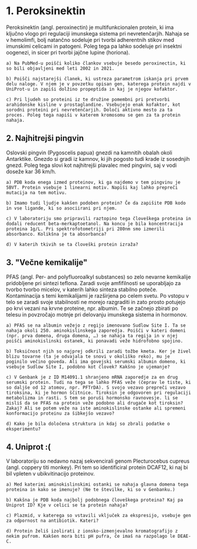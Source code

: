 # 1. Peroksinektin

 Peroksinektin (angl. peroxinectin) je multifunkcionalen protein, ki ima ključno vlogo pri regulaciji imunskega sistema pri nevretenčarjih. Nahaja se v hemolimfi, bolj natančno sodeluje pri tvorbi adherentnih stikov med imunskimi celicami in patogeni. Poleg tega pa lahko sodeluje pri insektni oogenezi, in sicer pri tvorbi jajčne lupine (horiona).

	a) Na PubMed-u poišči koliko člankov vsebuje besedo peroxinectin, ki so bili objavljeni med leti 2002 in 2021.

	b) Poišči najstarejši članek, ki ustreza parametrom iskanja pri prvem delu naloge. V njem je v povzetku opisan gen, katerega protein najdi v UniProt-u in zapiši dolžino propeptida in kaj je njegov kofaktor.

	c) Pri ljudeh so proteini iz te družine pomembni pri pretvorbi arahidonske kisline v prostaglandine. Vsebujejo enak kofaktor, kot sorodni proteini pri nevretenčarjih. Določi aktivno mesto za ta proces. Poleg tega napiši v katerem kromosomu se gen za ta protein nahaja.

## 2. Najhitrejši pingvin
Oslovski pingvin (Pygoscelis papua) gnezdi na kamnitih obalah okoli Antarktike. Gnezdo si gradi iz kamnov, ki jih pogosto tudi krade iz sosednjih gnezd. Poleg tega slovi kot najhitrejši plavalec med pingvini, saj v vodi doseže kar 36 km/h.

	a) PDB koda enega izmed proteinov, ki ga najdemo v tem pingvinu je 5BVT. Protein vsebuje 1 linearni motiv. Napiši kaj lahko prepreči mutacija na tem motivu.
	
	b) Imamo tudi ljudje kakšen podoben protein? Če da zapišite PDB kodo in vse ligande, ki so asociirani pri njem.
	
	c) V laboratoriju smo pripravili raztopino tega človeškega proteina in dodali reducent beta-merkaptoetanol. Na koncu je bila koncentracija proteina 1g/L. Pri spektrofotometriji pri 280nm smo izmerili absorbanco. Kolikšna je ta absorbanca?
	
	d) V katerih tkivih se ta človeški protein izraža?

##  3. "Večne kemikalije"
PFAS (angl. Per- and polyfluoroalkyl substances) so zelo nevarne kemikalije pridobljene pri sintezi teflona. Zaradi svoje amfifilnosti se uporabljajo za tvorbo tvorbo micelov, v katerih lahko sinteza stabilno poteče. Kontaminacija s temi kemikalijami je razširjena po celem svetu. Po vstopu v telo se zaradi svoje stabilnosti ne morejo razgraditi in zato prosto potujejo po krvi vezani na krvne proteine, npr. albumin. Te se začnejo zbirati po telesu in povzročajo motnje pri delovanju imunskega sistema in hormonov.

	a) PFAS se na albumin vežejo z regijo imenovano Sudlow Site I. Ta se nahaja okoli 250. aminokislinskega zaporedja. Poišči v kateri domeni (npr. prva domena, druga domena, …) se nahaja ta regija in v njej poišči aminokislinski ostanek, ki ponavadi veže hidrofobno spojino.
	
	b) Toksičnost njih so najprej odkrili zaradi tožbe kmeta. Ker je živel blizu tovarne (ta je odvajala te snovi v okoliško reko), mu je poginilo večino goveda. Ali ima govejski serumski albumin domeno, ki vsebuje Sudlow Site I, podobno kot človek? Kakšno je ujemanje?

	c) V Genbank je z ID M14091.1 shranjeno mRNA zaporedje za en drug serumski protein. Tudi na tega se lahko PFAS veže (čeprav le tiste, ki so daljše od 12 atomov, npr. PFTrDA). S svojo vezavo prepreči vezavo tiroksina, ki je hormon ščitnice. Tiroksin je odgovoren pri regulaciji metabolizma in rasti. S tem se poruši hormonsko ravnovesje. li se misliš da se PFAS na protein veže podobno ali drugače kot tiroksin? Zakaj? Ali se potem veže na iste aminokislinske ostanke ali spremeni konformacijo proteinu za šibkejšo vezavo?

	d) Kako je bila določena struktura in kdaj so zbrali podatke o eksperimentu?

## 4. Uniprot :(
V laboratoriju so nedavno nazaj sekvencirali genom Plecturocebus cupreus (angl. coppery titi monkey). 	Pri tem so identificiral protein DCAF12, ki naj bi bil vpleten v ubikvitinacijo proteinov.

	a) Med katerimi aminokislinskimi ostanki se nahaja glavna domena tega proteina in kako se imenuje? (Ne te številke, ki so v Genbanku.)

	b) Kakšna je PDB koda najbolj podobnega človeškega proteina? Kaj pa Uniprot ID? Kje v celici se ta protein nahaja?

	c) Plazmid, v katerega so vstavili vključek za ekspresijo, vsebuje gen za odpornost na antibiotik. Kateri?

	d) Protein želiš izolirati z ionsko-izmenjevalno kromatografijo z nekim pufrom. Kakšen mora biti pH pufra, če imaš na razpolago le DEAE-C.
